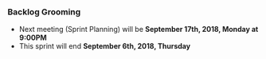### Backlog Grooming
- Next meeting (Sprint Planning) will be **September 17th, 2018, Monday at 9:00PM**
- This sprint will end **September 6th, 2018, Thursday**